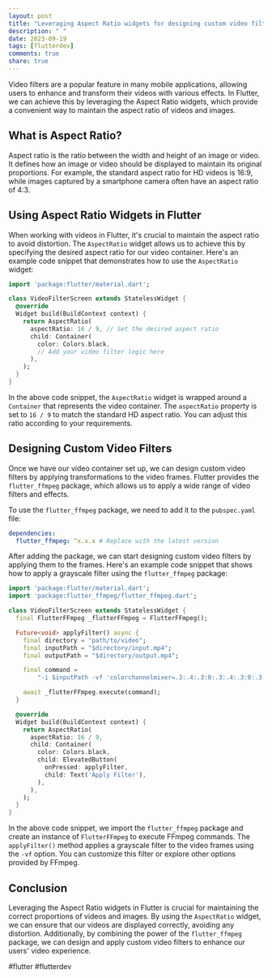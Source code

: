 ```yaml
---
layout: post
title: "Leveraging Aspect Ratio widgets for designing custom video filters in Flutter"
description: " "
date: 2023-09-19
tags: [flutterdev]
comments: true
share: true
---
```


Video filters are a popular feature in many mobile applications, allowing users to enhance and transform their videos with various effects. In Flutter, we can achieve this by leveraging the Aspect Ratio widgets, which provide a convenient way to maintain the aspect ratio of videos and images.

## What is Aspect Ratio?

Aspect ratio is the ratio between the width and height of an image or video. It defines how an image or video should be displayed to maintain its original proportions. For example, the standard aspect ratio for HD videos is 16:9, while images captured by a smartphone camera often have an aspect ratio of 4:3.

## Using Aspect Ratio Widgets in Flutter

When working with videos in Flutter, it's crucial to maintain the aspect ratio to avoid distortion. The `AspectRatio` widget allows us to achieve this by specifying the desired aspect ratio for our video container. Here's an example code snippet that demonstrates how to use the `AspectRatio` widget:

```dart
import 'package:flutter/material.dart';

class VideoFilterScreen extends StatelessWidget {
  @override
  Widget build(BuildContext context) {
    return AspectRatio(
      aspectRatio: 16 / 9, // Set the desired aspect ratio
      child: Container(
        color: Colors.black,
        // Add your video filter logic here
      ),
    );
  }
}
```

In the above code snippet, the `AspectRatio` widget is wrapped around a `Container` that represents the video container. The `aspectRatio` property is set to `16 / 9` to match the standard HD aspect ratio. You can adjust this ratio according to your requirements.

## Designing Custom Video Filters

Once we have our video container set up, we can design custom video filters by applying transformations to the video frames. Flutter provides the `flutter_ffmpeg` package, which allows us to apply a wide range of video filters and effects.

To use the `flutter_ffmpeg` package, we need to add it to the `pubspec.yaml` file:

```yaml
dependencies:
  flutter_ffmpeg: ^x.x.x # Replace with the latest version
```

After adding the package, we can start designing custom video filters by applying them to the frames. Here's an example code snippet that shows how to apply a grayscale filter using the `flutter_ffmpeg` package:

```dart
import 'package:flutter/material.dart';
import 'package:flutter_ffmpeg/flutter_ffmpeg.dart';

class VideoFilterScreen extends StatelessWidget {
  final FlutterFFmpeg _flutterFFmpeg = FlutterFFmpeg();

  Future<void> applyFilter() async {
    final directory = "path/to/video";
    final inputPath = "$directory/input.mp4";
    final outputPath = "$directory/output.mp4";

    final command =
        "-i $inputPath -vf 'colorchannelmixer=.3:.4:.3:0:.3:.4:.3:0:.3:.4:.3' $outputPath";

    await _flutterFFmpeg.execute(command);
  }

  @override
  Widget build(BuildContext context) {
    return AspectRatio(
      aspectRatio: 16 / 9,
      child: Container(
        color: Colors.black,
        child: ElevatedButton(
          onPressed: applyFilter,
          child: Text('Apply Filter'),
        ),
      ),
    );
  }
}
```

In the above code snippet, we import the `flutter_ffmpeg` package and create an instance of `FlutterFFmpeg` to execute FFmpeg commands. The `applyFilter()` method applies a grayscale filter to the video frames using the `-vf` option. You can customize this filter or explore other options provided by FFmpeg.

## Conclusion

Leveraging the Aspect Ratio widgets in Flutter is crucial for maintaining the correct proportions of videos and images. By using the `AspectRatio` widget, we can ensure that our videos are displayed correctly, avoiding any distortion. Additionally, by combining the power of the `flutter_ffmpeg` package, we can design and apply custom video filters to enhance our users' video experience.

#flutter #flutterdev